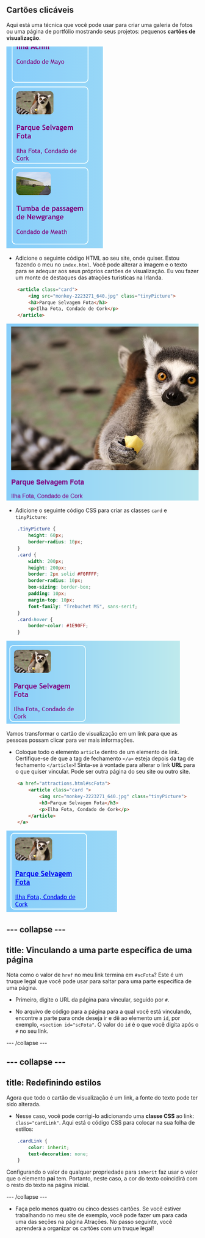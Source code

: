 ## Cartões clicáveis

Aqui está uma técnica que você pode usar para criar uma galeria de fotos ou uma página de portfólio mostrando seus projetos: pequenos **cartões de visualização**.

![Cartão de visualização mostrando uma miniatura da imagem e algum texto](images/cardsPreview.png)

+ Adicione o seguinte código HTML ao seu site, onde quiser. Estou fazendo o meu no `index.html`. Você pode alterar a imagem e o texto para se adequar aos seus próprios cartões de visualização. Eu vou fazer um monte de destaques das atrações turísticas na Irlanda.

```html
    <article class="card">
        <img src="monkey-2223271_640.jpg" class="tinyPicture">
        <h3>Parque Selvagem Fota</h3>
        <p>Ilha Fota, Condado de Cork</p>
    </article>
```

![Imagem e texto antes de serem aplicados estilos](images/cardUnstyled.png)

+ Adicione o seguinte código CSS para criar as classes `card` e `tinyPicture`:

```css
    .tinyPicture {
        height: 60px;
        border-radius: 10px;
    }
    .card {
        width: 200px;
        height: 200px;
        border: 2px solid #F0FFFF;
        border-radius: 10px;
        box-sizing: border-box;
        padding: 10px;
        margin-top: 10px;
        font-family: "Trebuchet MS", sans-serif;
    }
    .card:hover {
        border-color: #1E90FF;
    }
```

![Imagem e texto com estilo para criar um pequeno efeito de cartão](images/cardStyled.png)

Vamos transformar o cartão de visualização em um link para que as pessoas possam clicar para ver mais informações.

+ Coloque todo o elemento `article` dentro de um elemento de link. Certifique-se de que a tag de fechamento `</a>` esteja depois da tag de fechamento `</article>`! Sinta-se à vontade para alterar o link **URL** para o que quiser vincular. Pode ser outra página do seu site ou outro site.

```html
    <a href="attractions.html#scFota">  
        <article class="card ">
            <img src="monkey-2223271_640.jpg" class="tinyPicture">
            <h3>Parque Selvagem Fota</h3>
            <p>Ilha Fota, Condado de Cork</p>
        </article>
    </a>
```

![Texto e imagem que foram transformados em um link](images/cardLink.png)

--- collapse ---
---
title: Vinculando a uma parte específica de uma página
---

Nota como o valor de `href` no meu link termina em `#scFota`? Este é um truque legal que você pode usar para saltar para uma parte específica de uma página.

+ Primeiro, digite o URL da página para vincular, seguido por `#`.

+ No arquivo de código para a página para a qual você está vinculando, encontre a parte para onde deseja ir e dê ao elemento um `id`, por exemplo, `<section id="scFota"`. O valor do `id` é o que você digita após o `#` no seu link.

--- /collapse ---

--- collapse ---
---
title: Redefinindo estilos
---

Agora que todo o cartão de visualização é um link, a fonte do texto pode ter sido alterada.

+ Nesse caso, você pode corrigi-lo adicionando uma **classe CSS** ao link: `class="cardLink"`. Aqui está o código CSS para colocar na sua folha de estilos:

```css
    .cardLink {
        color: inherit;
        text-decoration: none;
    }
```

Configurando o valor de qualquer propriedade para `inherit` faz usar o valor que o elemento **pai** tem. Portanto, neste caso, a cor do texto coincidirá com o resto do texto na página inicial.

--- /collapse ---

+ Faça pelo menos quatro ou cinco desses cartões. Se você estiver trabalhando no meu site de exemplo, você pode fazer um para cada uma das seções na página Atrações. No passo seguinte, você aprenderá a organizar os cartões com um truque legal!